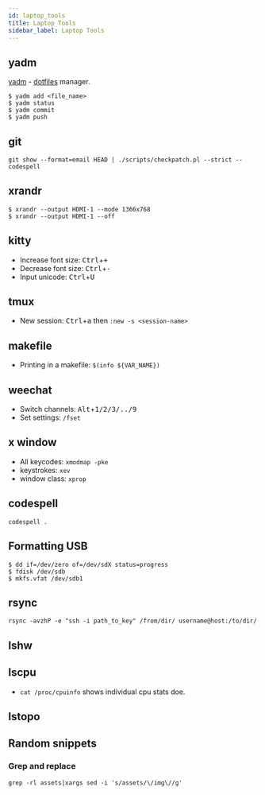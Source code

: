 ```yaml
---
id: laptop_tools
title: Laptop Tools
sidebar_label: Laptop Tools
---
```


## yadm

[yadm](https://yadm.io/docs/getting_started#) - [dotfiles](https://github.com/geekodour/dotfiles) manager.

```shell
$ yadm add <file_name>
$ yadm status
$ yadm commit
$ yadm push
```

## git

```
git show --format=email HEAD | ./scripts/checkpatch.pl --strict --codespell
```

## xrandr

```shell
$ xrandr --output HDMI-1 --mode 1366x768
$ xrandr --output HDMI-1 --off
```

## kitty

- Increase font size: <kbd>Ctrl</kbd>+<kbd>+</kbd>
- Decrease font size: <kbd>Ctrl</kbd>+<kbd>-</kbd>
- Input unicode: <kbd>Ctrl</kbd>+<kbd>U</kbd>

## tmux

- New session: <kbd>Ctrl</kbd>+<kbd>a</kbd> then `:new -s <session-name>`

## makefile

- Printing in a makefile: `$(info ${VAR_NAME})`

## weechat

- Switch channels: <kbd>Alt</kbd>+<kbd>1/2/3/../9</kbd>
- Set settings: `/fset`

## x window

- All keycodes: `xmodmap -pke`
- keystrokes: `xev`
- window class: `xprop`

## codespell

```shell
codespell .
```

## Formatting USB

```shell
$ dd if=/dev/zero of=/dev/sdX status=progress
$ fdisk /dev/sdb
$ mkfs.vfat /dev/sdb1
```

## rsync

```
rsync -avzhP -e "ssh -i path_to_key" /from/dir/ username@host:/to/dir/
```

## lshw

## lscpu

- `cat /proc/cpuinfo` shows individual cpu stats doe.

## lstopo

## Random snippets

### Grep and replace

```
grep -rl assets|xargs sed -i 's/assets/\/img\//g'
```
